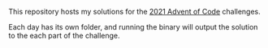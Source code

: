 This repository hosts my solutions for the [2021 Advent of Code](https://adventofcode.com/2021) challenges.

Each day has its own folder, and running the binary will output the solution to the each part of the challenge.
